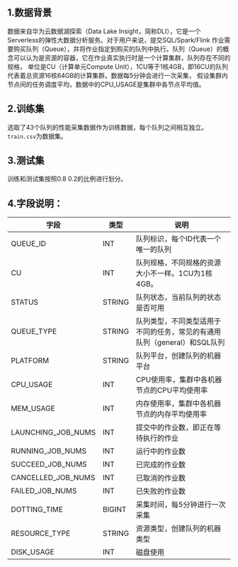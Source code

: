 ## 1.数据背景

数据来自华为云数据湖探索（Data Lake Insight，简称DLI），它是一个Serverless的弹性大数据分析服务。对于用户来说，提交SQL/Spark/Flink
作业需要购买队列（Queue），并将作业指定到购买的队列中执行。队列（Queue）的概念可以认为是资源的容器，它在作业真实执行时是一个计算集群，队列存在不同的规格，
单位是CU（计算单元Compute Unit），1CU等于1核4GB，即16CU的队列代表着总资源16核64GB的计算集群。数据每5分钟会进行一次采集，
假设集群内节点间的任务调度平均，数据中的CPU_USAGE是集群中各节点平均值。

## 2.训练集

选取了43个队列的性能采集数据作为训练数据，每个队列之间相互独立。
`train.csv`为数据集。

## 3.测试集

训练和测试集按照0.8 0.2的比例进行划分。

## 4.字段说明：

| 字段                 | 类型     | 说明                                        |
|--------------------|--------|-------------------------------------------|
| QUEUE_ID           | INT    | 队列标识，每个ID代表一个唯一的队列                        |
| CU                 | INT    | 队列规格，不同规格的资源大小不一样。1CU为1核4GB。              |
| STATUS             | STRING | 队列状态，当前队列的状态是否可用                          |
| QUEUE_TYPE         | STRING | 队列类型，不同类型适用于不同的任务，常见的有通用队列（general）和SQL队列 |
| PLATFORM           | STRING | 队列平台，创建队列的机器平台                            |
| CPU_USAGE          | INT    | CPU使用率，集群中各机器节点的CPU平均使用率                  |
| MEM_USAGE          | INT    | 内存使用率，集群中各机器节点的内存平均使用率                    |
| LAUNCHING_JOB_NUMS | INT    | 提交中的作业数，即正在等待执行的作业                        |
| RUNNING_JOB_NUMS   | INT    | 运行中的作业数                                   |
| SUCCEED_JOB_NUMS   | INT    | 已完成的作业数                                   |
| CANCELLED_JOB_NUMS | INT    | 已取消的作业数                                   |
| FAILED_JOB_NUMS    | INT    | 已失败的作业数                                   |
| DOTTING_TIME       | BIGINT | 采集时间，每5分钟进行一次采集                           |
| RESOURCE_TYPE      | STRING | 资源类型，创建队列的机器类型                            |
| DISK_USAGE         | INT    | 磁盘使用                                      |
